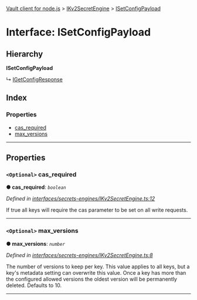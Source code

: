 [Vault client for node.js](../README.md) > [IKv2SecretEngine](../modules/ikv2secretengine.md) > [ISetConfigPayload](../interfaces/ikv2secretengine.isetconfigpayload.md)

# Interface: ISetConfigPayload

## Hierarchy

**ISetConfigPayload**

↳  [IGetConfigResponse](ikv2secretengine.igetconfigresponse.md)

## Index

### Properties

* [cas_required](ikv2secretengine.isetconfigpayload.md#cas_required)
* [max_versions](ikv2secretengine.isetconfigpayload.md#max_versions)

---

## Properties

<a id="cas_required"></a>

### `<Optional>` cas_required

**● cas_required**: *`boolean`*

*Defined in [interfaces/secrets-engines/IKv2SecretEngine.ts:12](https://github.com/theogravity/vault-client/blob/38077d0/src/interfaces/secrets-engines/IKv2SecretEngine.ts#L12)*

If true all keys will require the cas parameter to be set on all write requests.

___
<a id="max_versions"></a>

### `<Optional>` max_versions

**● max_versions**: *`number`*

*Defined in [interfaces/secrets-engines/IKv2SecretEngine.ts:8](https://github.com/theogravity/vault-client/blob/38077d0/src/interfaces/secrets-engines/IKv2SecretEngine.ts#L8)*

The number of versions to keep per key. This value applies to all keys, but a key's metadata setting can overwrite this value. Once a key has more than the configured allowed versions the oldest version will be permanently deleted. Defaults to 10.

___


